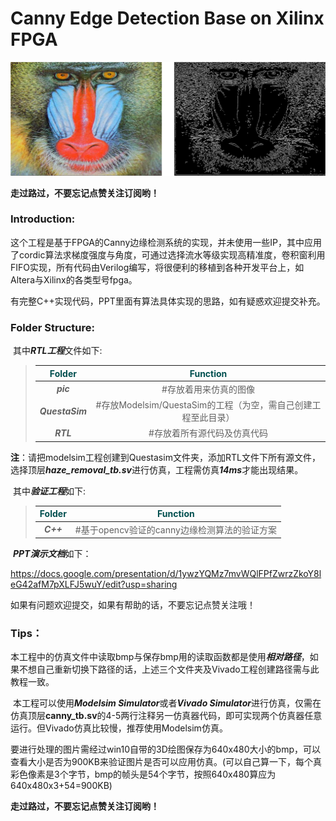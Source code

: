 # Canny Edge Detection Base on Xilinx FPGA

![result](pic/readme_pic/result.png)

**走过路过，不要忘记点赞关注订阅哟！**

### Introduction:

​	这个工程是基于FPGA的Canny边缘检测系统的实现，并未使用一些IP，其中应用了cordic算法求梯度强度与角度，可通过选择流水等级实现高精准度，卷积窗利用FIFO实现，所有代码由Verilog编写，将很便利的移植到各种开发平台上，如Altera与Xilinx的各类型号fpga。

​	有完整C++实现代码，PPT里面有算法具体实现的思路，如有疑惑欢迎提交补充。

### Folder Structure:

​	其中***RTL工程***文件如下:

> | <font color=#004F4F>Folder</font> |             <font color=#004F4F>Function</font>              |
> | :-------------------------------: | :----------------------------------------------------------: |
> |             ***pic***             |                    #存放着用来仿真的图像                     |
> |          ***QuestaSim***          | #存放Modelsim/QuestaSim的工程（为空，需自己创建工程至此目录） |
> |             ***RTL***             |                 #存放着所有源代码及仿真代码                  |

**注**：请把modelsim工程创建到Questasim文件夹，添加RTL文件下所有源文件，选择顶层***haze_removal_tb.sv***进行仿真，工程需仿真***14ms***才能出现结果。

​	其中***验证工程***如下:

> | <font color=#004F4F>Folder</font> |     <font color=#004F4F>Function</font>      |
> | :-------------------------------: | :------------------------------------------: |
> |             ***C++***             | #基于opencv验证的canny边缘检测算法的验证方案 |

​	***PPT演示文档***如下：

https://docs.google.com/presentation/d/1ywzYQMz7mvWQlFPfZwrzZkoY8leG42afM7pXLFJ5wuY/edit?usp=sharing

如果有问题欢迎提交，如果有帮助的话，不要忘记点赞关注哦！

### Tips：

​	本工程中的仿真文件中读取bmp与保存bmp用的读取函数都是使用***相对路径***，如果不想自己重新切换下路径的话，上述三个文件夹及Vivado工程创建路径需与此教程一致。

​	本工程可以使用***Modelsim Simulator***或者***Vivado Simulator***进行仿真，仅需在仿真顶层**canny_tb.sv**的4-5两行注释另一仿真器代码，即可实现两个仿真器任意运行。但Vivado仿真比较慢，推荐使用Modelsim仿真。

​	要进行处理的图片需经过win10自带的3D绘图保存为640x480大小的bmp，可以查看大小是否为900KB来验证图片是否可以应用仿真。(可以自己算一下，每个真彩色像素是3个字节，bmp的帧头是54个字节，按照640x480算应为640x480x3+54=900KB)

**走过路过，不要忘记点赞关注订阅哟！**



